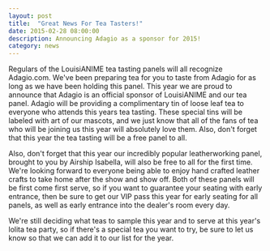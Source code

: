 ```yaml
---
layout: post
title:  "Great News For Tea Tasters!"
date: 2015-02-28 08:00:00
description: Announcing Adagio as a sponsor for 2015!
category: news
---
```


Regulars of the LouisiANIME tea tasting panels will all recognize Adagio.com. We've been preparing tea for you to taste from Adagio for as long as we have been holding this panel. This year we are proud to announce that Adagio is an official sponsor of LouisiANIME and our tea panel. Adagio will be providing a complimentary tin of loose leaf tea to everyone who attends this years tea tasting. These special tins will be labeled with art of our mascots, and we just know that all of the fans of tea who will be joining us this year will absolutely love them. Also, don't forget that this year the tea tasting will be a free panel to all.

Also, don't forget that this year our incredibly popular leatherworking panel, brought to you by Airship Isabella, will also be free to all for the first time. We're looking forward to everyone being able to enjoy hand crafted leather crafts to take home after the show and show off. Both of these panels will be first come first serve, so if you want to guarantee your seating with early entrance, then be sure to get our VIP pass this year for early seating for all panels, as well as early entrance into the dealer's room every day.

We're still deciding what teas to sample this year and to serve at this year's lolita tea party, so if there's a special tea you want to try, be sure to let us know so that we can add it to our list for the year.